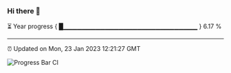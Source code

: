 ### Hi there 👋

⏳ Year progress { █▁▁▁▁▁▁▁▁▁▁▁▁▁▁▁▁▁▁▁▁▁▁▁▁▁▁▁▁▁ } 6.17 %

---

⏰ Updated on Mon, 23 Jan 2023 12:21:27 GMT

![Progress Bar CI](https://github.com/liununu/liununu/workflows/Progress%20Bar%20CI/badge.svg)
